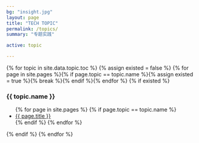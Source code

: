 ```yaml
---
bg: "insight.jpg"
layout: page
title: "TECH TOPIC"
permalink: /topics/
summary: "专题实践"

active: topic

---
```


{% for topic in site.data.topic.toc %}
  {% assign existed = false %}
  {% for page in site.pages %}{% if page.topic == topic.name %}{% assign existed = true %}{% break %}{% endif %}{% endfor %}
  {% if existed %}
  <h3>{{ topic.name }}</h3>
  <ul class="categories">
    {% for page in site.pages %}
      {% if page.topic == topic.name %}
        <li>
        <a href="{{ page.permalink }}">{{ page.title }}</a>
        </li>
      {% endif %}
    {% endfor %}
  </ul>
  {% endif %}
{% endfor %}
